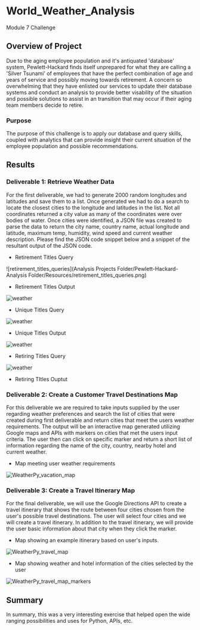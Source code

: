 # World_Weather_Analysis
Module 7 Challenge

## Overview of Project

Due to the aging employee population and it's antiquated 'database' system, Pewlett-Hackard finds itself unprepared for what they are calling a 'Silver Tsunami' of employees that have the perfect combination of age and years of service and possibly moving towards retirement.  A concern so overwhelming that they have enlisted our services to update their database systems and conduct an analysis to provide better visability of the situation and possible solutions to assist in an transition that may occur if their aging team members decide to retire.

### Purpose

The purpose of this challenge is to apply our database and query skills, coupled with analytics that can provide insight their current situation of the employee population and possible recommendations.

## Results

### Deliverable 1: Retrieve Weather Data
For the first deliverable, we had to generate 2000 random longitudes and latitudes and save them to a list.  Once generated we had to do a search to locate the closest cities to  the longitude and latitudes in the list.  Not all coordinates returned a city value as many of the coordinates were over bodies of water.  Once cities were identified, a JSON file was created to parse the data to return the city name, country name, actual longitude and latitude, maximum temp, humidity, wind speed and current weather description. Please find the JSON code snippet below and a snippet of the resultant output of the JSON code.

* Retirement Titles Query

![retirement_titles_queries](Analysis Projects Folder/Pewlett-Hackard-Analysis Folder/Resources/retirement_titles_queries.png)

* Retirement Titles Output

![weather](Resources/weather.png)

* Unique Titles Query

![weather](Resources/weather.png)

* Unique Titles Output

![weather](Resources/weather.png)

* Retiring Titles Query

![weather](Resources/weather.png)

* Retiring TItles Ouptut


### Deliverable 2: Create a Customer Travel Destinations Map
For this deliverable we are required to take inputs supplied by the user regarding weather preferences and search the list of cities that were created during first deliverable and return cities that meet the users weather requirements.  The output will be an interactive map generated utilizing Google maps and APIs with markers on cities that met the users input criteria.  The user then can click on specific marker and return a short list of information regarding the name of the city, country, nearby hotel and current weather.

* Map meeting user weather requirements

![WeatherPy_vacation_map](Vacation_Search/WeatherPy_vacation_map.png)

### Deliverable 3: Create a Travel Itinerary Map
For the final deliverable, we will use the Google Directions API to create a travel itinerary that shows the route between four cities chosen from the user's possible travel destinations. The user will select four cities and we will create a travel itinerary.  In addition to the travel itinerary, we will provide the user basic information about that city when they click the marker.

* Map showing an example itinerary based on user's inputs.

![WeatherPy_travel_map](Vacation_Itinerary/WeatherPy_travel_map.png)

* Map showing weather and hotel information of the cities selected by the user

![WeatherPy_travel_map_markers](Vacation_Itinerary/WeatherPy_travel_map_markers.png)


## Summary
In summary, this was a very interesting exercise that helped open the wide ranging possibilities and uses for Python, APIs, etc.
